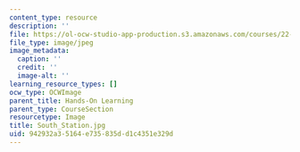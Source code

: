 ```yaml
---
content_type: resource
description: ''
file: https://ol-ocw-studio-app-production.s3.amazonaws.com/courses/22-01-introduction-to-nuclear-engineering-and-ionizing-radiation-fall-2016/942932a35164e735835dd1c4351e329d_South_Station.jpg
file_type: image/jpeg
image_metadata:
  caption: ''
  credit: ''
  image-alt: ''
learning_resource_types: []
ocw_type: OCWImage
parent_title: Hands-On Learning
parent_type: CourseSection
resourcetype: Image
title: South_Station.jpg
uid: 942932a3-5164-e735-835d-d1c4351e329d
---
```

